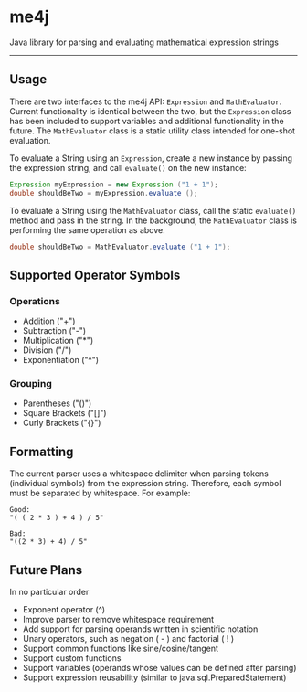 me4j
=============

Java library for parsing and evaluating mathematical expression strings

---

## Usage

There are two interfaces to the me4j API: `Expression` and `MathEvaluator`.  Current functionality is identical between
the two, but the `Expression` class has been included to support variables and additional functionality in the future.
The `MathEvaluator` class is a static utility class intended for one-shot evaluation.

To evaluate a String using an `Expression`, create a new instance by passing the expression string, and call
`evaluate()` on the new instance:

```java
Expression myExpression = new Expression ("1 + 1");
double shouldBeTwo = myExpression.evaluate ();
```

To evaluate a String using the `MathEvaluator` class, call the static `evaluate()` method and pass in the string.  In
the background, the `MathEvaluator` class is performing the same operation as above.

```java
double shouldBeTwo = MathEvaluator.evaluate ("1 + 1");
```

## Supported Operator Symbols

### Operations
- Addition ("+")
- Subtraction ("-")
- Multiplication ("*")
- Division ("/")
- Exponentiation ("^")

### Grouping
- Parentheses ("()")
- Square Brackets ("[]")
- Curly Brackets ("{}")

## Formatting

The current parser uses a whitespace delimiter when parsing tokens (individual symbols) from the expression string.
Therefore, each symbol must be separated by whitespace.  For example:

    Good:
    "( ( 2 * 3 ) + 4 ) / 5"

    Bad:
    "((2 * 3) + 4) / 5"

## Future Plans

In no particular order

- Exponent operator (^)
- Improve parser to remove whitespace requirement
- Add support for parsing operands written in scientific notation
- Unary operators, such as negation ( - ) and factorial ( ! )
- Support common functions like sine/cosine/tangent
- Support custom functions
- Support variables (operands whose values can be defined after parsing)
- Support expression reusability (similar to java.sql.PreparedStatement)